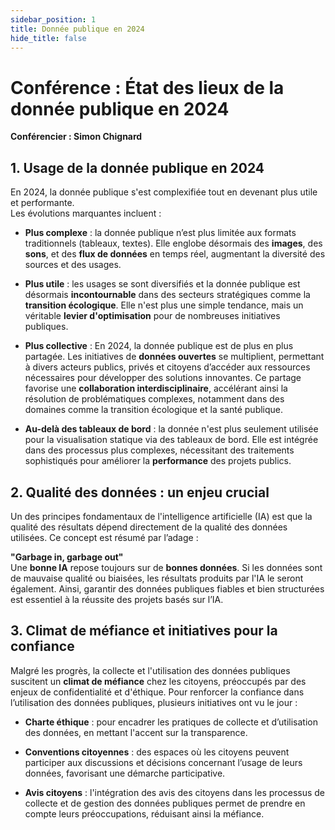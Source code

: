 ```yaml
---
sidebar_position: 1
title: Donnée publique en 2024
hide_title: false
---
```


# Conférence : État des lieux de la donnée publique en 2024  
**Conférencier : Simon Chignard**

## 1. Usage de la donnée publique en 2024

En 2024, la donnée publique s'est complexifiée tout en devenant plus utile et performante.  
Les évolutions marquantes incluent :

- **Plus complexe** : la donnée publique n’est plus limitée aux formats traditionnels (tableaux, textes). Elle englobe désormais des **images**, des **sons**, et des **flux de données** en temps réel, augmentant la diversité des sources et des usages.
  
- **Plus utile** : les usages se sont diversifiés et la donnée publique est désormais **incontournable** dans des secteurs stratégiques comme la **transition écologique**. Elle n'est plus une simple tendance, mais un véritable **levier d'optimisation** pour de nombreuses initiatives publiques.

- **Plus collective** : En 2024, la donnée publique est de plus en plus partagée. Les initiatives de **données ouvertes** se multiplient, permettant à divers acteurs publics, privés et citoyens d’accéder aux ressources nécessaires pour développer des solutions innovantes. Ce partage favorise une **collaboration interdisciplinaire**, accélérant ainsi la résolution de problématiques complexes, notamment dans des domaines comme la transition écologique et la santé publique.

- **Au-delà des tableaux de bord** : la donnée n'est plus seulement utilisée pour la visualisation statique via des tableaux de bord. Elle est intégrée dans des processus plus complexes, nécessitant des traitements sophistiqués pour améliorer la **performance** des projets publics.

## 2. Qualité des données : un enjeu crucial

Un des principes fondamentaux de l'intelligence artificielle (IA) est que la qualité des résultats dépend directement de la qualité des données utilisées. Ce concept est résumé par l’adage :

**"Garbage in, garbage out"**  
Une **bonne IA** repose toujours sur de **bonnes données**. Si les données sont de mauvaise qualité ou biaisées, les résultats produits par l'IA le seront également. Ainsi, garantir des données publiques fiables et bien structurées est essentiel à la réussite des projets basés sur l’IA.

## 3. Climat de méfiance et initiatives pour la confiance

Malgré les progrès, la collecte et l'utilisation des données publiques suscitent un **climat de méfiance** chez les citoyens, préoccupés par des enjeux de confidentialité et d'éthique. Pour renforcer la confiance dans l’utilisation des données publiques, plusieurs initiatives ont vu le jour :

- **Charte éthique** : pour encadrer les pratiques de collecte et d’utilisation des données, en mettant l'accent sur la transparence.
  
- **Conventions citoyennes** : des espaces où les citoyens peuvent participer aux discussions et décisions concernant l’usage de leurs données, favorisant une démarche participative.

- **Avis citoyens** : l'intégration des avis des citoyens dans les processus de collecte et de gestion des données publiques permet de prendre en compte leurs préoccupations, réduisant ainsi la méfiance.
